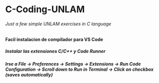 C-Coding-UNLAM
==============

###### Just a few simple UNLAM exercises in C language  

#### Facil instalacion de compilador para VS Code 

##### Instalar las extensiones C/C++ y Code Runner
##### Irse a File -> Preferences -> Settings -> Extensions -> Run Code Configuration -> Scroll down to Run in Terminal -> Click on checkbox (saves automatically)
